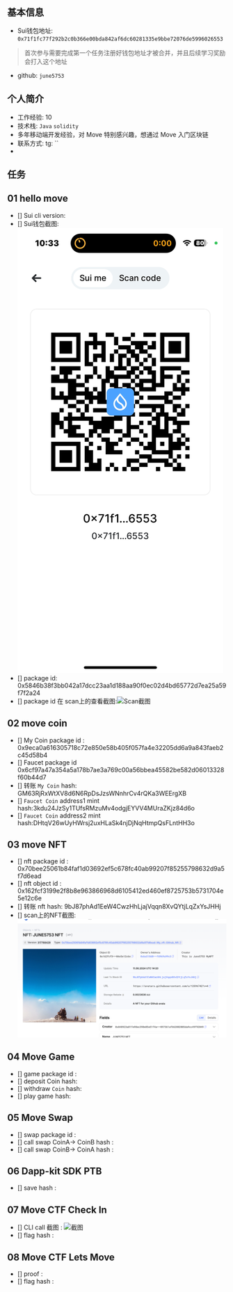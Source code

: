 ## 基本信息
- Sui钱包地址: `0x71f1fc77f292b2c0b366e00bda842af6dc60281335e9bbe72076de5996026553`
> 首次参与需要完成第一个任务注册好钱包地址才被合并，并且后续学习奖励会打入这个地址
- github: `june5753`

## 个人简介
- 工作经验: 10
- 技术栈: `Java` `solidity`
- 多年移动端开发经验，对 Move 特别感兴趣，想通过 Move 入门区块链
- 联系方式: tg: ``
- 
## 任务

##   01 hello move
- [] Sui cli version:
- [] Sui钱包截图: ![Sui钱包截图](images\sui_wallet.JPG)
- [] package id:  0x5846b38f3bb042a17dcc23aa1d188aa90f0ec02d4bd65772d7ea25a59f7f2a24
- [] package id 在 scan上的查看截图:![Scan截图](/images/Bruce_publish_success.jpg)

##   02 move coin
- [] My Coin package id : 0x9eca0a616305718c72e850e58b405f057fa4e32205dd6a9a843faeb2c45d58b4
- [] Faucet package id  0x6cf97a47a354a5a178b7ae3a769c00a56bbea45582be582d06013328f60b44d7
- [] 转账 `My Coin` hash: GM63RjRxWtXV8d6N6RpDsJzsWNnhrCv4rQKa3WEErgXB
- [] `Faucet Coin` address1 mint hash:3kdu24JzSy1TUfsRMzuMv4odgjEYVV4MUraZKjz84d6o
- [] `Faucet Coin` address2 mint hash:DHtqV26wUyHWrsj2uxHLaSk4njDjNqHtmpQsFLntHH3o

##   03 move NFT
- [] nft package id : 0x70bee25061b84faf1d03692ef5c678fc40ab99207f85255798632d9a5f7d6ead
- [] nft object id : 0x162fcf3199e2f8b8e963866968d6105412ed460ef8725753b5731704e5e12c6e
- [] 转账 nft  hash: 9bJ87phAd1EeW4CwzHhLjajVqqn8XvQYtjLqZxYsJHHj
- [] scan上的NFT截图:![Scan截图](./images/june5753_nft.png)

##   04 Move Game
- [] game package id :
- [] deposit Coin hash:
- [] withdraw `Coin` hash:
- [] play game hash:

##   05 Move Swap
- [] swap package id :
- [] call swap CoinA-> CoinB  hash :
- [] call swap CoinB-> CoinA  hash :

##   06 Dapp-kit SDK PTB
- [] save hash :

##   07 Move CTF Check In
- [] CLI call 截图 : ![截图](./images/你的图片地址)
- [] flag hash :

##   08 Move CTF Lets Move
- [] proof :
- [] flag hash :
